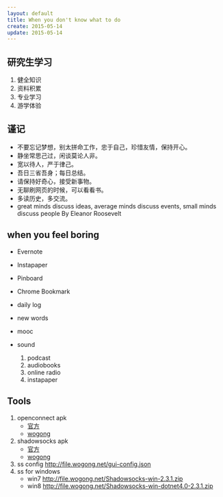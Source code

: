 ```yaml
---
layout: default
title: When you don't know what to do
create: 2015-05-14
update: 2015-05-14
---
```


## 研究生学习
1. 健全知识
2. 资料积累
3. 专业学习
4. 游学体验

## 谨记
- 不要忘记梦想，别太拼命工作，忠于自己，珍惜友情，保持开心。
- 静坐常思己过，闲谈莫论人非。
- 宽以待人，严于律己。
- 吾日三省吾身；每日总结。
- 请保持好奇心，接受新事物。
- 无聊刷网页的时候，可以看看书。
- 多读历史，多交流。 
- great minds discuss ideas, average minds discuss events, small minds discuss people By Eleanor Roosevelt

## when you feel boring
* Evernote
* Instapaper
* Pinboard
* Chrome Bookmark 
* daily log
* new words
* mooc

* sound
    1. podcast
    2. audiobooks
    3. online radio
    4. instapaper

## Tools
1. openconnect apk
    - [官方](https://f-droid.org/repo/app.openconnect_1029.apk)
    - [wogong](http://file.wogong.net/app.openconnect_1029.apk)
2. shadowsocks apk
    - [官方](https://github.com/shadowsocks/shadowsocks-android/releases)
    - [wogong](http://file.wogong.net/shadowsocks-nightly-2.6.7.apk)
3. ss config <http://file.wogong.net/gui-config.json>
4. ss for windows
    - win7 <http://file.wogong.net/Shadowsocks-win-2.3.1.zip>
    - win8 <http://file.wogong.net/Shadowsocks-win-dotnet4.0-2.3.1.zip>
